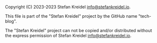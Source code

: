 Copyright (C) 2023-2023 Stefan Kreidel <info@stefankreidel.io>.

This file is part of the "Stefan Kreidel" project by the GitHub name "tech-blog".

The "Stefan Kreidel" project can not be copied and/or distributed without the express
permission of Stefan Kreidel <info@stefankreidel.io>.